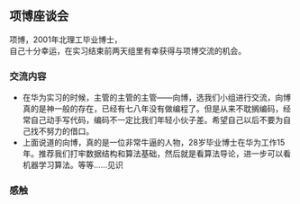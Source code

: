 ## 项博座谈会 ##
项博，2001年北理工毕业博士，  
自己十分幸运，在实习结束前两天组里有幸获得与项博交流的机会。

### 交流内容 ###
+ 在华为实习的时候，主管的主管的主管——向博，选我们小组进行交流，向博真的是神一般的存在，已经有七八年没有做编程了。但是从来不耽搁编码，经常自己动手写代码，编码不一定比我们年轻小伙子差。希望自己以后不要为自己找不努力的借口。
+ 上面说道的向博，真的是一位非常牛逼的人物，28岁毕业博士在华为工作15年。推荐我们打牢数据结构和算法基础，然后就是看算法导论，进一步可以看机器学习算法。等等……见识

### 感触 ###

